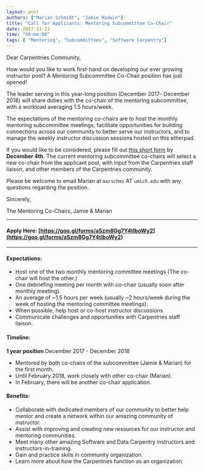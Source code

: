 ```yaml
---
layout: post
authors: ["Marian Schmidt", "Jamie Hadwin"]
title: "Call for Applicants: Mentoring Subcommittee Co-Chair"
date: 2017-11-21
time: "hh:mm:00"
tags: [ "Mentoring", "Subcommittees", "Software Carpentry"]
---
```


Dear Carpentries Community,

How would you like to work first-hand on developing our ever growing instructor pool? A 
Mentoring Subcommittee Co-Chair position has just opened!

The leader serving in this year-long position (December 2017- December 2018) will share duties with the co-chair of the mentoring subcommittee, with a workload averaging 1.5 hours/week.

The expectations of the mentoring co-chairs are to host the monthly mentoring subcommittee meetings, facilitate opportunities for building connections across our community to better serve our instructors, and to manage the weekly instructor discussion sessions hosted on this etherpad.

If you would like to be considered, please fill out [this short form](https://goo.gl/forms/aSzm8Gg7Y4tIboWy2) by **December 4th**.  The current mentoring subcommittee co-chairs will select a new co-chair from the applicant pool, with input from the Carpentries staff liaison, and other members of the Carpentries community.

Please be welcome to email Marian at `marschmi` AT `umich.edu` with any questions regarding the position. 

Sincerely,  

The Mentoring Co-Chairs, Jamie & Marian 

********

#### Apply Here: [https://goo.gl/forms/aSzm8Gg7Y4tIboWy2](https://goo.gl/forms/aSzm8Gg7Y4tIboWy2)

********

#### Expectations:

- Host one of the two monthly mentoring committee meetings (The co-chair will host the other.)  
- One debriefing meeting per month with co-chair (usually soon after monthly meeting).  
- An average of ~1.5 hours per week (usually ~2 hours/week during the week of hosting the mentoring committee meetings).  
- When possible, help host or co-host instructor discussions.  
- Communicate challenges and opportunities with Carpentries staff liaison. 


#### Timeline:  

**1 year position** December 2017 - December 2018  

- Mentored by both co-chairs of the subcommittee (Jamie & Marian) for the first month.   
- Until February 2018, work closely with other co-chair (Marian).  
- In February, there will be another co-chair application.

#### Benefits:

- Collaborate with dedicated members of our community to better help mentor and create a network within our amazing community of instructor.  
- Assist with improving and creating new resources for our instructor and mentoring communities.  
- Meet many other amazing Software and Data Carpentry instructors and instructors-in-training.  
- Gain and practice skills in community organization.  
- Learn more about how the Carpentries function as an organization.

